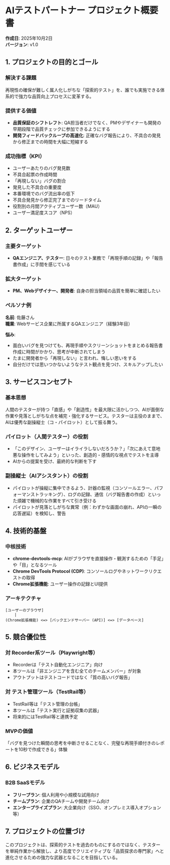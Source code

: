 # AIテストパートナー プロジェクト概要書

**作成日**: 2025年10月2日  
**バージョン**: v1.0

## 1. プロジェクトの目的とゴール

### 解決する課題

再現性の確保が難しく属人化しがちな「探索的テスト」を、誰でも実施できる体系的で強力な品質向上プロセスに変革する。

### 提供する価値

- **品質保証のシフトレフト**: QA担当者だけでなく、PMやデザイナーも開発の早期段階で品質チェックに参加できるようにする
- **開発フィードバックループの高速化**: 正確なバグ報告により、不具合の発見から修正までの時間を大幅に短縮する

### 成功指標（KPI）

- ユーザーあたりのバグ発見数
- 不具合起票の作成時間
- 「再現しない」バグの割合
- 発見した不具合の重要度
- 本番環境でのバグ流出率の低下
- 不具合発見から修正完了までのリードタイム
- 役割別の月間アクティブユーザー数（MAU）
- ユーザー満足度スコア（NPS）

## 2. ターゲットユーザー

### 主要ターゲット

- **QAエンジニア、テスター**: 日々のテスト業務で「再現手順の記録」や「報告書作成」に手間を感じている

### 拡大ターゲット

- **PM、Webデザイナー、開発者**: 自身の担当領域の品質を簡単に確認したい

### ペルソナ例

**名前**: 佐藤さん  
**職業**: Webサービス企業に所属するQAエンジニア（経験3年目）

**悩み**:

- 面白いバグを見つけても、再現手順やスクリーンショットをまとめる報告書作成に時間がかかり、思考が中断されてしまう
- たまに開発者から「再現しない」と言われ、悔しい思いをする
- 自分だけでは思いつかないようなテスト観点を見つけ、スキルアップしたい

## 3. サービスコンセプト

### 基本思想

人間のテスターが持つ「直感」や「創造性」を最大限に活かしつつ、AIが面倒な作業や見落としがちな点を補完・強化するサービス。テスターは主役のままで、AIは優秀な副操縦士（コ・パイロット）として振る舞う。

### パイロット（人間テスター）の役割

- 「このデザイン、ユーザーはイライラしないだろうか？」「次にあえて意地悪な操作をしてみよう」といった、創造的・感情的な視点でテストを主導
- AIからの提案を受け、最終的な判断を下す

### 副操縦士（AIアシスタント）の役割

- パイロットが操縦に集中できるよう、計器の監視（コンソールエラー、パフォーマンストラッキング）、ログの記録、通信（バグ報告書の作成）といった煩雑で機械的な作業をすべて引き受ける
- パイロットが見落としがちな異常（例：わずかな画面の崩れ、APIの一瞬の応答遅延）を検知し、警告

## 4. 技術的基盤

### 中核技術

- **chrome-devtools-mcp**: AIがブラウザを直接操作・観測するための「手足」や「目」となるツール
- **Chrome DevTools Protocol (CDP)**: コンソールログやネットワークリクエストの取得
- **Chrome拡張機能**: ユーザー操作の記録とUI提供

### アーキテクチャ

```
[ユーザーのブラウザ]
    |
(Chrome拡張機能) <=> [バックエンドサーバー (API)] <=> [データベース]
```

## 5. 競合優位性

### 対 Recorder系ツール（Playwright等）

- Recorderは「テスト自動化エンジニア」向け
- 本ツールは「非エンジニアを含む全てのチームメンバー」が対象
- アウトプットはテストコードではなく「質の高いバグ報告」

### 対 テスト管理ツール（TestRail等）

- TestRail等は「テスト管理の台帳」
- 本ツールは「テスト実行と証拠収集の武器」
- 将来的にはTestRail等と連携予定

### MVPの価値

「バグを見つけた瞬間の思考を中断させることなく、完璧な再現手順付きのレポートを10秒で作成できる」体験

## 6. ビジネスモデル

### B2B SaaSモデル

- **フリープラン**: 個人利用や小規模な試用向け
- **チームプラン**: 企業のQAチームや開発チーム向け
- **エンタープライズプラン**: 大企業向け（SSO、オンプレミス導入オプション等）

## 7. プロジェクトの位置づけ

このプロジェクトは、探索的テストを過去のものにするのではなく、テスターを単純作業から解放し、より高度でクリエイティブな「品質探求の専門家」へと進化させるための強力な武器となることを目指している。
